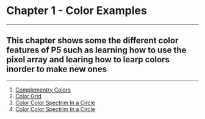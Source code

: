 # Chapter 1 - Color Examples
---
## This chapter shows some the different color features of P5 such as learning how to use the pixel array and learing how to learp colors inorder to make new ones
---

1. [Complementry Colors](https://sb1994.github.io/Creative_Code_Portfolio/Chapter_1_Color/01_complementary_colors/index.html)
2. [Color Grid](https://sb1994.github.io/Creative_Code_Portfolio/Chapter_1_Color/02_color_grid/index.html)
3. [Color Color Spectrim In a Circle](https://sb1994.github.io/Creative_Code_Portfolio/Chapter_1_Color/03_color_spectrim_circle/index.html)
4. [Color Color Spectrim In a Circle](https://sb1994.github.io/Creative_Code_Portfolio/Chapter_1_Color/04_color_interpolation/index.html)
